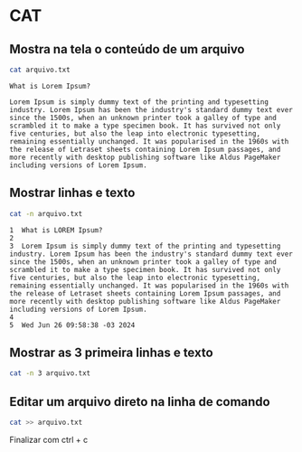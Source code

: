 # CAT

## Mostra na tela o conteúdo de um arquivo

```bash
cat arquivo.txt
```

    What is Lorem Ipsum?
    
    Lorem Ipsum is simply dummy text of the printing and typesetting industry. Lorem Ipsum has been the industry's standard dummy text ever since the 1500s, when an unknown printer took a galley of type and scrambled it to make a type specimen book. It has survived not only five centuries, but also the leap into electronic typesetting, remaining essentially unchanged. It was popularised in the 1960s with the release of Letraset sheets containing Lorem Ipsum passages, and more recently with desktop publishing software like Aldus PageMaker including versions of Lorem Ipsum.

## Mostrar linhas e texto 

```bash
cat -n arquivo.txt
```

    1  What is LOREM Ipsum?
    2
    3  Lorem Ipsum is simply dummy text of the printing and typesetting industry. Lorem Ipsum has been the industry's standard dummy text ever since the 1500s, when an unknown printer took a galley of type and scrambled it to make a type specimen book. It has survived not only five centuries, but also the leap into electronic typesetting, remaining essentially unchanged. It was popularised in the 1960s with the release of Letraset sheets containing Lorem Ipsum passages, and more recently with desktop publishing software like Aldus PageMaker including versions of Lorem Ipsum.
    4
    5  Wed Jun 26 09:58:38 -03 2024

## Mostrar as 3 primeira linhas e texto 

```bash
cat -n 3 arquivo.txt
```


## Editar um arquivo direto na linha de comando 

```bash
cat >> arquivo.txt
```

Finalizar com ctrl + c
